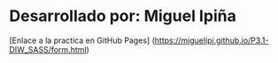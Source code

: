 # Desarrollado por: Miguel Ipiña

[Enlace a la practica en GitHub Pages] (https://miguelipi.github.io/P3.1-DIW_SASS/form.html)
